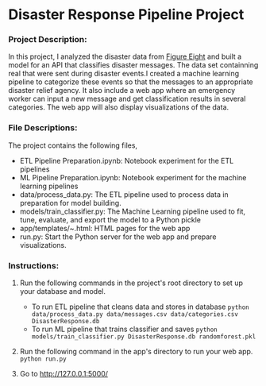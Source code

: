 # Disaster Response Pipeline Project

### Project Description:

In this project, I analyzed the disaster data from [Figure Eight](https://appen.com/) and built a model for an API that classifies disaster messages. The data set containning real that were sent during disaster events.I created a machine learning pipeline to categorize these events so that the messages to an appropriate disaster relief agency. It also include a web app where an emergency worker can input a new message and get classification results in several categories. The web app will also display visualizations of the data.

### File Descriptions:
The project contains the following files,

* ETL Pipeline Preparation.ipynb: Notebook experiment for the ETL pipelines
* ML Pipeline Preparation.ipynb: Notebook experiment for the machine learning pipelines
* data/process_data.py: The ETL pipeline used to process data in preparation for model building.
* models/train_classifier.py: The Machine Learning pipeline used to fit, tune, evaluate, and export the model to a Python pickle
* app/templates/~.html: HTML pages for the web app
* run.py: Start the Python server for the web app and prepare visualizations.

### Instructions:
1. Run the following commands in the project's root directory to set up your database and model.

    - To run ETL pipeline that cleans data and stores in database
        `python data/process_data.py data/messages.csv data/categories.csv DisasterResponse.db`
    - To run ML pipeline that trains classifier and saves
        `python models/train_classifier.py DisasterResponse.db randomforest.pkl`

2. Run the following command in the app's directory to run your web app.
        `python run.py`

3. Go to http://127.0.0.1:5000/